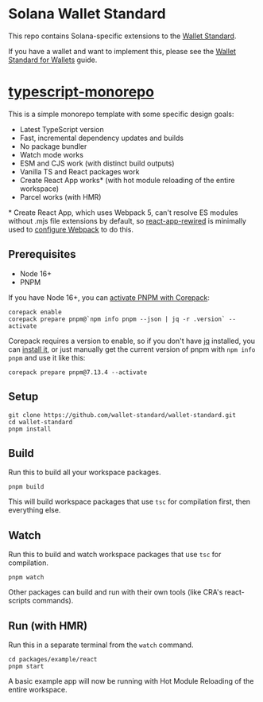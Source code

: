 # Solana Wallet Standard

This repo contains Solana-specific extensions to the [Wallet Standard](https://github.com/wallet-standard/wallet-standard).

If you have a wallet and want to implement this, please see the [Wallet Standard for Wallets](./WALLET.md) guide.

# [typescript-monorepo](https://github.com/jordansexton/typescript-monorepo)

This is a simple monorepo template with some specific design goals:

* Latest TypeScript version
* Fast, incremental dependency updates and builds
* No package bundler
* Watch mode works
* ESM and CJS work (with distinct build outputs)
* Vanilla TS and React packages work
* Create React App works* (with hot module reloading of the entire workspace)
* Parcel works (with HMR)

\* Create React App, which uses Webpack 5, can't resolve ES modules without .mjs file extensions by default, so [react-app-rewired](https://github.com/timarney/react-app-rewired) is minimally used to [configure Webpack](packages/app/create-react-app/config-overrides.js) to do this.

## Prerequisites

* Node 16+
* PNPM

If you have Node 16+, you can [activate PNPM with Corepack](https://pnpm.io/installation#using-corepack):

```shell
corepack enable
corepack prepare pnpm@`npm info pnpm --json | jq -r .version` --activate
```

Corepack requires a version to enable, so if you don't have [jq](https://stedolan.github.io/jq/) installed, you can [install it](https://formulae.brew.sh/formula/jq), or just manually get the current version of pnpm with `npm info pnpm` and use it like this:

```shell
corepack prepare pnpm@7.13.4 --activate
```

## Setup

```shell
git clone https://github.com/wallet-standard/wallet-standard.git
cd wallet-standard
pnpm install
```

## Build

Run this to build all your workspace packages.

```shell
pnpm build
```

This will build workspace packages that use `tsc` for compilation first, then everything else.

## Watch

Run this to build and watch workspace packages that use `tsc` for compilation.

```shell
pnpm watch
```

Other packages can build and run with their own tools (like CRA's react-scripts commands).

## Run (with HMR)

Run this in a separate terminal from the `watch` command.

```shell
cd packages/example/react
pnpm start
```

A basic example app will now be running with Hot Module Reloading of the entire workspace.
